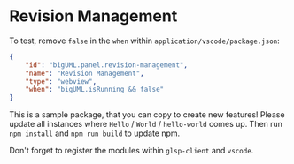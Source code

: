 # Revision Management


To test, remove `false` in the `when` within `application/vscode/package.json`:

```json
{
    "id": "bigUML.panel.revision-management",
    "name": "Revision Management",
    "type": "webview",
    "when": "bigUML.isRunning && false"
}
```

This is a sample package, that you can copy to create new features!
Please update all instances where `Hello` / `World` / `hello-world` comes up.
Then run `npm install` and `npm run build` to update npm.

Don't forget to register the modules within `glsp-client` and `vscode`.
